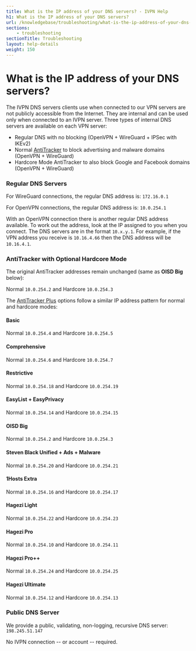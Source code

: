 ```yaml
---
title: What is the IP address of your DNS servers? - IVPN Help
h1: What is the IP address of your DNS servers?
url: /knowledgebase/troubleshooting/what-is-the-ip-address-of-your-dns-servers/
sections:
    - troubleshooting
sectionTitle: Troubleshooting
layout: help-details
weight: 150
---
```

# What is the IP address of your DNS servers?

The IVPN DNS servers clients use when connected to our VPN servers are not publicly accessible from the Internet. They are internal and can be used only when connected to an IVPN server.  Three types of internal DNS servers are available on each VPN server:

* Regular DNS with no blocking (OpenVPN + WireGuard + IPSec with IKEv2)
* Normal [AntiTracker](/antitracker/) to block advertising and malware domains (OpenVPN + WireGuard)
* Hardcore Mode AntiTracker to also block Google and Facebook domains (OpenVPN + WireGuard)


### Regular DNS Servers

For WireGuard connections, the regular DNS address is: `172.16.0.1`

For OpenVPN connections, the regular DNS address is: `10.0.254.1`

With an OpenVPN connection there is another regular DNS address available.  To work out the address, look at the IP assigned to you when you connect. The DNS servers are in the format `10.x.y.1`. For example, if the VPN address you receive is `10.16.4.66` then the DNS address will be `10.16.4.1`.


### AntiTracker with Optional Hardcore Mode

The original AntiTracker addresses remain unchanged (same as **OISD Big** below):

Normal   `10.0.254.2` and 
Hardcore `10.0.254.3`

The [AntiTracker Plus](/knowledgebase/general/antitracker-plus-lists-explained/) options follow a similar IP address pattern for normal and hardcore modes:

#### Basic
Normal   `10.0.254.4` and 
Hardcore `10.0.254.5`

#### Comprehensive
Normal   `10.0.254.6` and 
Hardcore `10.0.254.7`

#### Restrictive
Normal   `10.0.254.18` and 
Hardcore `10.0.254.19`

#### EasyList + EasyPrivacy
Normal   `10.0.254.14` and 
Hardcore `10.0.254.15`

#### OISD Big
Normal   `10.0.254.2` and 
Hardcore `10.0.254.3`

#### Steven Black Unified + Ads + Malware
Normal   `10.0.254.20` and 
Hardcore `10.0.254.21`

#### 1Hosts Extra
Normal   `10.0.254.16` and 
Hardcore `10.0.254.17`

#### Hagezi Light
Normal   `10.0.254.22` and 
Hardcore `10.0.254.23`

#### Hagezi Pro
Normal   `10.0.254.10` and 
Hardcore `10.0.254.11`

#### Hagezi Pro++
Normal   `10.0.254.24` and 
Hardcore  `10.0.254.25`

#### Hagezi Ultimate
Normal   `10.0.254.12` and 
Hardcore `10.0.254.13`


### Public DNS Server

We provide a public, validating, non-logging, recursive DNS server: `198.245.51.147`

No IVPN connection -- or account -- required.
